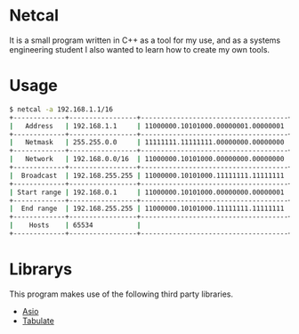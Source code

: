 # Netcal
It is a small program written in C++ as a tool for my use, and as a systems engineering student I also wanted to learn how to create my own tools.

# Usage
```bash
$ netcal -a 192.168.1.1/16
+-------------+-----------------+-------------------------------------+
|   Address   | 192.168.1.1     | 11000000.10101000.00000001.00000001 |
+-------------+-----------------+-------------------------------------+
|   Netmask   | 255.255.0.0     | 11111111.11111111.00000000.00000000 |
+-------------+-----------------+-------------------------------------+
|   Network   | 192.168.0.0/16  | 11000000.10101000.00000000.00000000 |
+-------------+-----------------+-------------------------------------+
|  Broadcast  | 192.168.255.255 | 11000000.10101000.11111111.11111111 |
+-------------+-----------------+-------------------------------------+
| Start range | 192.168.0.1     | 11000000.10101000.00000000.00000001 |
+-------------+-----------------+-------------------------------------+
|  End range  | 192.168.255.255 | 11000000.10101000.11111111.11111111 |
+-------------+-----------------+-------------------------------------+
|    Hosts    | 65534           |                                     |
+-------------+-----------------+-------------------------------------+
```

# Librarys
This program makes use of the following third party libraries.
- [Asio](https://github.com/chriskohlhoff/asio)
- [Tabulate](https://github.com/p-ranav/tabulate)
